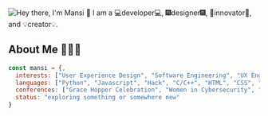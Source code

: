 ![Hey there, I'm Mansi 👋 I am a 💻developer💻, 🎆designer🎆, 🚀innovator🚀, and 💡creator💡.](./wide_intro.gif)

## About Me 👩🏽‍💻
```js
const mansi = {,
  interests: ["User Experience Design", "Software Engineering", "UX Engineering"],
  languages: ["Python", "Javascript", "Hack", "C/C++", "HTML", "CSS", "Unity"],
  conferences: ["Grace Hopper Celebration", "Women in Cybersecurity", "Google Cloud Next", "AWS re:Invent", "Google I/O"],
  status: "exploring something or somewhere new"
}
```
